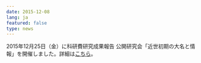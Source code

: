 ```yaml
---
date: 2015-12-08
lang: ja
featured: false
type: news
---
```

2015年12月25日（金）に科研費研究成果報告 公開研究会「近世初期の大名と情報」を開催しました。詳細は<a href="/news/2015/event_20151225.pdf" target="_blank">こちら</a>。
